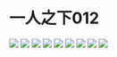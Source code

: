 # 一人之下012
![](https://github.com/StudyingByYourself/image/raw/master/%E4%B8%80%E4%BA%BA%E4%B9%8B%E4%B8%8B/%E4%B8%80%E4%BA%BA%E4%B9%8B%E4%B8%8B-0012/%E4%B8%80%E4%BA%BA%E4%B9%8B%E4%B8%8B-0012-01.jpg)
![](https://github.com/StudyingByYourself/image/raw/master/%E4%B8%80%E4%BA%BA%E4%B9%8B%E4%B8%8B/%E4%B8%80%E4%BA%BA%E4%B9%8B%E4%B8%8B-0012/%E4%B8%80%E4%BA%BA%E4%B9%8B%E4%B8%8B-0012-02.jpg)
![](https://github.com/StudyingByYourself/image/raw/master/%E4%B8%80%E4%BA%BA%E4%B9%8B%E4%B8%8B/%E4%B8%80%E4%BA%BA%E4%B9%8B%E4%B8%8B-0012/%E4%B8%80%E4%BA%BA%E4%B9%8B%E4%B8%8B-0012-03.jpg)
![](https://github.com/StudyingByYourself/image/raw/master/%E4%B8%80%E4%BA%BA%E4%B9%8B%E4%B8%8B/%E4%B8%80%E4%BA%BA%E4%B9%8B%E4%B8%8B-0012/%E4%B8%80%E4%BA%BA%E4%B9%8B%E4%B8%8B-0012-04.jpg)
![](https://github.com/StudyingByYourself/image/raw/master/%E4%B8%80%E4%BA%BA%E4%B9%8B%E4%B8%8B/%E4%B8%80%E4%BA%BA%E4%B9%8B%E4%B8%8B-0012/%E4%B8%80%E4%BA%BA%E4%B9%8B%E4%B8%8B-0012-05.jpg)
![](https://github.com/StudyingByYourself/image/raw/master/%E4%B8%80%E4%BA%BA%E4%B9%8B%E4%B8%8B/%E4%B8%80%E4%BA%BA%E4%B9%8B%E4%B8%8B-0012/%E4%B8%80%E4%BA%BA%E4%B9%8B%E4%B8%8B-0012-06.jpg)
![](https://github.com/StudyingByYourself/image/raw/master/%E4%B8%80%E4%BA%BA%E4%B9%8B%E4%B8%8B/%E4%B8%80%E4%BA%BA%E4%B9%8B%E4%B8%8B-0012/%E4%B8%80%E4%BA%BA%E4%B9%8B%E4%B8%8B-0012-07.jpg)
![](https://github.com/StudyingByYourself/image/raw/master/%E4%B8%80%E4%BA%BA%E4%B9%8B%E4%B8%8B/%E4%B8%80%E4%BA%BA%E4%B9%8B%E4%B8%8B-0012/%E4%B8%80%E4%BA%BA%E4%B9%8B%E4%B8%8B-0012-08.jpg)
![](https://github.com/StudyingByYourself/image/raw/master/%E4%B8%80%E4%BA%BA%E4%B9%8B%E4%B8%8B/%E4%B8%80%E4%BA%BA%E4%B9%8B%E4%B8%8B-0012/%E4%B8%80%E4%BA%BA%E4%B9%8B%E4%B8%8B-0012-09.jpg)

